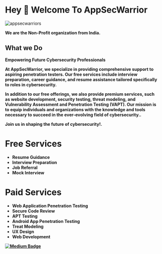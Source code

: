 <!--
-->
<!DOCTYPE html>
<html lang="en">

</head>
<body>
  <h1 align="left">Hey 👋 Welcome To AppSecWarrior</h1>
  <p align="left"> <img src="https://komarev.com/ghpvc/?username=appsecwarrior&label=Profile%20views&color=0e75b6&style=flat" alt="appsecwarriors" /> </p>

  <p align="left"><b>We are the Non-Profit organization from India.</p>

  <h2 align="left">What we Do </h2>

  <p align="left"><b>Empowering Future Cybersecurity Professionals 

  At AppSecWarrior, we specialize in providing comprehensive support to aspiring penetration testers. Our free services include interview preparation, career guidance, and resume assistance tailored specifically to roles in cybersecurity.<br>

In addition to our free offerings, we also provide premium services, such as website development, security testing, threat modeling, and Vulnerability Assessment and Penetration Testing (VAPT). Our mission is to equip individuals and organizations with the knowledge and tools necessary to succeed in the ever-evolving field of cybersecurity..<br>

  Join us in shaping the future of cybersecurity!.</p>

  <div class="services">
    <h1>Free Services</h1>
    <ul>
      <li>
        <i class="fas fa-file-alt"></i>
        <span>Resume Guidance</span>
      </li>
      <li>
        <i class="fas fa-briefcase"></i>
        <span>Interview Preparation</span>
      </li>
      <li>
        <i class="fas fa-handshake"></i>
        <span>Job Referral</span>
      </li>
      <li>
        <i class="fas fa-video"></i>
        <span>Mock Interview</span>
      </li>
    </ul>
  </div>
  
   <h1 align="left"> Paid Services</h1>

  <div class="services">
    <ul>
      <li>
        <i class="fas fa-file-alt"></i>
        <span>Web Application Penetration Testing</span>
      </li>
      <li>
        <i class="fas fa-briefcase"></i>
        <span>Secure Code Review</span>
      </li>
      <li>
        <i class="fas fa-handshake"></i>
        <span>APT Testing</span>
      </li>
      <li>
        <i class="fas fa-video"></i>
        <span>Android App Penetration Testing</span>
      </li>
      <li>
        <i class="fas fa-video"></i>
        <span>Treat Modeling</span>
      </li>
      <li>
        <i class="fas fa-video"></i>
        <span>UX Design</span>
      </li>
      <li>
        <i class="fas fa-video"></i>
        <span>Web Development</span>
      </li>
    </ul>
  </div>
<div>
 <a href="https://medium.com/@appsecwarrior">
  <img src="https://img.shields.io/badge/Medium-12100E?style=for-the-badge&logo=medium&logoColor=white" alt="Medium Badge" />
</a>
</a>
</div>
</body>
</html>
